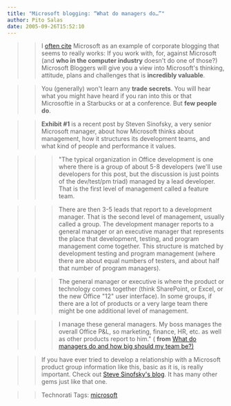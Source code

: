 ```yaml
---
title: "Microsoft blogging: “What do managers do…”"
author: Pito Salas
date: 2005-09-26T15:52:10
---
```



>>

>> I [often
cite](<http://www.blogonevent.com/archives/2005/09/ballmer_may_not.html>)
Microsoft as an example of corporate blogging that seems to really works: If
you work with, for, against Microsoft (and **who in the computer industry**
doesn't do one of those?) Microsoft Bloggers will give you a view into
Microsoft's thinking, attitude, plans and challenges that is **incredibly
valuable**.

>>

>> You (generally) won't learn any **trade secrets**. You will hear what you
might have heard if you ran into this or that Microsoftie in a Starbucks or at
a conference. But **few people do**.

>>

>> **Exhibit #1** is a recent post by Steven Sinofsky, a very senior Microsoft
manager, about how Microsoft thinks about management, how it structures its
development teams, and what kind of people and performance it values.

>>

>>> "The typical organization in Office development is one where there is a
group of about 5-8 developers (we'll use developers for this post, but the
discussion is just points of the dev/test/pm triad) managed by a lead
developer. That is the first level of management called a feature team.

>>>

>>> There are then 3-5 leads that report to a development manager. That is the
second level of management, usually called a group. The development manager
reports to a general manager or an executive manager that represents the place
that development, testing, and program management come together. This
structure is matched by development testing and program management (where
there are about equal numbers of testers, and about half that number of
program managers).

>>>

>>> The general manager or executive is where the product or technology comes
together (think SharePoint, or Excel, or the new Office "12" user interface).
In some groups, if there are a lot of products or a very large team there
might be one additional level of management.

>>>

>>> I manage these general managers. My boss manages the overall Office P&L,
so marketing, finance, HR, etc. as well as other products report to him." (
**from** [What do managers do and how big should my team
be?)](<http://blogs.msdn.com/techtalk/archive/2005/09/24/473599.aspx>)

>>

>> If you have ever tried to develop a relationship with a Microsoft product
group information like this, basic as it is, is really important. Check out
[Steve Sinofsky's blog](<http://blogs.msdn.com/techtalk/default.aspx>). It has
many other gems just like that one.

>>

>> Technorati Tags: [microsoft](<http://www.technorati.com/tag/microsoft>)


